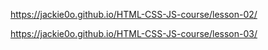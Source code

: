 https://jackie0o.github.io/HTML-CSS-JS-course/lesson-02/

https://jackie0o.github.io/HTML-CSS-JS-course/lesson-03/
